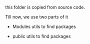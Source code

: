 this folder is copied from source code.

Till now, we use two parts of it

* Modules
utils to find packages

* public
utils to find packages